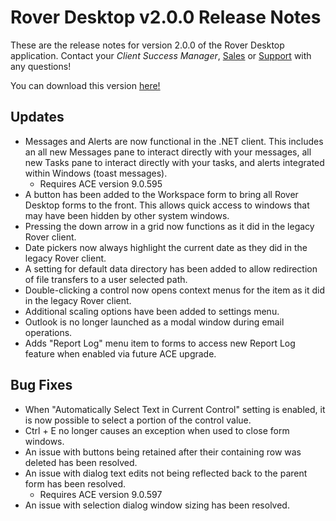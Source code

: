 # Rover Desktop v2.0.0 Release Notes

<badge text= "Version 2.0.0" vertical="middle" />

<PageHeader />

These are the release notes for version 2.0.0 of the Rover Desktop application.  Contact your _Client Success Manager_, [Sales](mailto:sales@zumasys.com?subject=Rover%20Desktop%20v2.0.0) or [Support](mailto:help@zumasys.com?subjectRover%20Desktop%20v2.0.0) with any questions!

You can download this version [here!](https://roverdesktop.blob.core.windows.net/apps/rover-installer-2.0.0.zip)

## Updates
- Messages and Alerts are now functional in the .NET client. This includes an all new Messages pane to interact directly with your messages, all new Tasks pane to interact directly with your tasks, and alerts integrated within Windows (toast messages).
    - Requires ACE version 9.0.595
- A button has been added to the Workspace form to bring all Rover Desktop forms to the front.  This allows quick access to windows that may have been hidden by other system windows.
- Pressing the down arrow in a grid now functions as it did in the legacy Rover client.
- Date pickers now always highlight the current date as they did in the legacy Rover client.
- A setting for default data directory has been added to allow redirection of file transfers to a user selected path.
- Double-clicking a control now opens context menus for the item as it did in the legacy Rover client.
- Additional  scaling options have been added to settings menu.
- Outlook is no longer launched as a modal window during email operations.
- Adds "Report Log" menu item to forms to access new Report Log feature when enabled via future ACE upgrade.

## Bug Fixes
- When "Automatically Select Text in Current Control" setting is enabled, it is now possible to select a portion of the control value.
- Ctrl + E no longer causes an exception when used to close form windows.
- An issue with buttons being retained after their containing row was deleted has been resolved.
- An issue with dialog text edits not being reflected back to the parent form has been resolved.
    - Requires ACE version 9.0.597
- An issue with selection dialog window sizing has been resolved.



<PageFooter />




